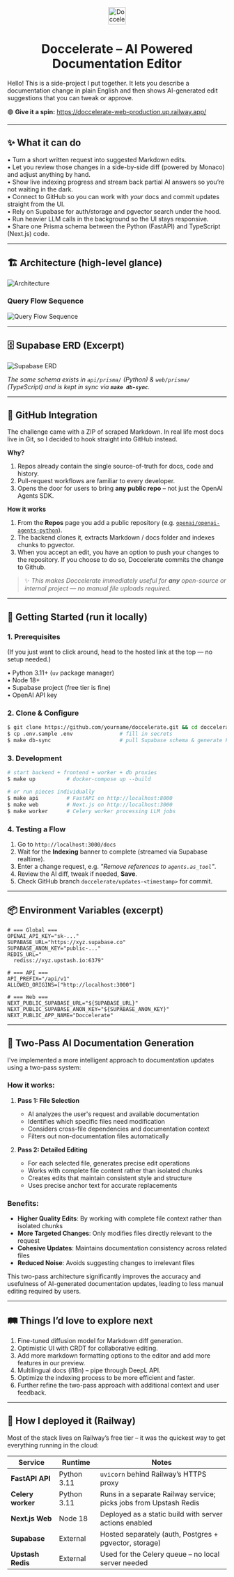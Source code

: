<div align="center">
  <img src="./docs/logo.png" alt="Doccelerate Logo" width="40" />
  <h1>Doccelerate – AI Powered Documentation Editor</h1>
</div>

Hello!  This is a side-project I put together.  It lets you describe a documentation change in plain English and then shows AI-generated edit suggestions that you can tweak or approve.

🟢 **Give it a spin:** https://doccelerate-web-production.up.railway.app/

---

## ✨ What it can do

• Turn a short written request into suggested Markdown edits.  
• Let you review those changes in a side-by-side diff (powered by Monaco) and adjust anything by hand.  
• Show live indexing progress and stream back partial AI answers so you’re not waiting in the dark.  
• Connect to GitHub so you can work with _your_ docs and commit updates straight from the UI.  
• Rely on Supabase for auth/storage and pgvector search under the hood.  
• Run heavier LLM calls in the background so the UI stays responsive.  
• Share one Prisma schema between the Python (FastAPI) and TypeScript (Next.js) code.  

---

## 🏗️ Architecture (high-level glance)

![Architecture](./docs/architecture.png)

### Query Flow Sequence
![Query Flow Sequence](./docs/query-flow.png)

---

## 🗄️ Supabase ERD (Excerpt) 

![Supabase ERD](./docs/erd.png)

_The same schema exists in `api/prisma/` (Python) & `web/prisma/` (TypeScript) and is kept in sync via **`make db-sync`**._

---

## 🔗 GitHub Integration
The challenge came with a ZIP of scraped Markdown.  In real life most docs live in Git, so I decided to hook straight into GitHub instead.

**Why?**

1. Repos already contain the single source-of-truth for docs, code and history.  
2. Pull-request workflows are familiar to every developer.  
3. Opens the door for users to bring **any public repo** – not just the OpenAI Agents SDK.

**How it works**

1. From the **Repos** page you add a public repository (e.g. [`openai/openai-agents-python`](https://github.com/openai/openai-agents-python)).  
2. The backend clones it, extracts Markdown / docs folder and indexes chunks to pgvector.  
3. When you accept an edit, you have an option to push your changes to the repository. If you choose to do so, Doccelerate commits the change to Github.

> ✨ _This makes Doccelerate immediately useful for **any** open-source or internal project — no manual file uploads required._

---

## 🚀 Getting Started (run it locally)

### 1. Prerequisites

(If you just want to click around, head to the hosted link at the top — no setup needed.)

• Python 3.11+ (`uv` package manager)  
• Node 18+  
• Supabase project (free tier is fine)  
• OpenAI API key  

### 2. Clone & Configure

```bash
$ git clone https://github.com/yourname/doccelerate.git && cd doccelerate
$ cp .env.sample .env               # fill in secrets
$ make db-sync                      # pull Supabase schema & generate Prisma clients
```

### 3. Development

```bash
# start backend + frontend + worker + db proxies
$ make up          # docker-compose up --build

# or run pieces individually
$ make api         # FastAPI on http://localhost:8000
$ make web         # Next.js on http://localhost:3000
$ make worker      # Celery worker processing LLM jobs
```

### 4. Testing a Flow

1. Go to `http://localhost:3000/docs`  
2. Wait for the **Indexing** banner to complete (streamed via Supabase realtime).  
3. Enter a change request, e.g. _"Remove references to `agents.as_tool`"_.  
4. Review the AI diff, tweak if needed, **Save**.  
5. Check GitHub branch `doccelerate/updates-<timestamp>` for commit.

---

## 📦 Environment Variables (excerpt)

```env
# === Global ===
OPENAI_API_KEY="sk-..."
SUPABASE_URL="https://xyz.supabase.co"
SUPABASE_ANON_KEY="public-..."
REDIS_URL="
  rediss://xyz.upstash.io:6379"

# === API ===
API_PREFIX="/api/v1"
ALLOWED_ORIGINS=["http://localhost:3000"]

# === Web ===
NEXT_PUBLIC_SUPABASE_URL="${SUPABASE_URL}"
NEXT_PUBLIC_SUPABASE_ANON_KEY="${SUPABASE_ANON_KEY}"
NEXT_PUBLIC_APP_NAME="Doccelerate"
```

---

## 🧠 Two-Pass AI Documentation Generation

I've implemented a more intelligent approach to documentation updates using a two-pass system:

### How it works:
1. **Pass 1: File Selection**
   - AI analyzes the user's request and available documentation
   - Identifies which specific files need modification
   - Considers cross-file dependencies and documentation context
   - Filters out non-documentation files automatically

2. **Pass 2: Detailed Editing**
   - For each selected file, generates precise edit operations
   - Works with complete file content rather than isolated chunks
   - Creates edits that maintain consistent style and structure
   - Uses precise anchor text for accurate replacements

### Benefits:
- **Higher Quality Edits**: By working with complete file context rather than isolated chunks
- **More Targeted Changes**: Only modifies files directly relevant to the request
- **Cohesive Updates**: Maintains documentation consistency across related files
- **Reduced Noise**: Avoids suggesting changes to irrelevant files

This two-pass architecture significantly improves the accuracy and usefulness of AI-generated documentation updates, leading to less manual editing required by users.

---

## 🛤️ Things I’d love to explore next
1. Fine-tuned diffusion model for Markdown diff generation.  
2. Optimistic UI with CRDT for collaborative editing.
3. Add more markdown formatting options to the editor and add more features in our preview.
4. Multilingual docs (i18n) – pipe through DeepL API.  
5. Optimize the indexing process to be more efficient and faster.
6. Further refine the two-pass approach with additional context and user feedback.

---

## 🚀 How I deployed it (Railway)

Most of the stack lives on Railway’s free tier – it was the quickest way to get everything running in the cloud:

| Service | Runtime | Notes |
|---------|---------|-------|
| **FastAPI API** | Python 3.11 | `uvicorn` behind Railway’s HTTPS proxy |
| **Celery worker** | Python 3.11 | Runs in a separate Railway service; picks jobs from Upstash Redis |
| **Next.js Web** | Node 18 | Deployed as a static build with server actions enabled |
| **Supabase** | External | Hosted separately (auth, Postgres + pgvector, storage) |
| **Upstash Redis** | External | Used for the Celery queue – no local server needed |
 
